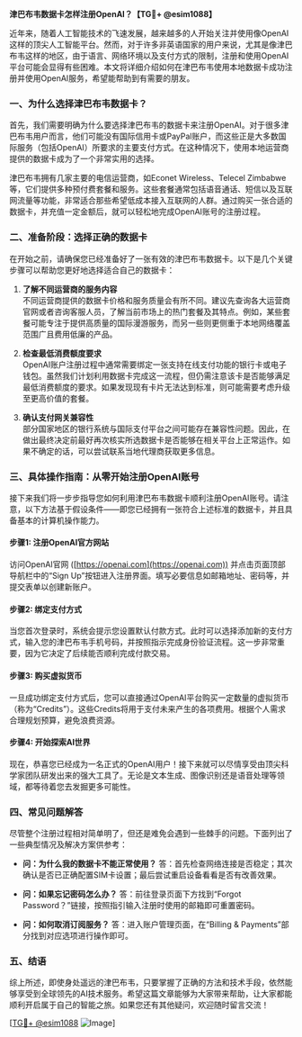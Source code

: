 **津巴布韦数据卡怎样注册OpenAI？【TG💪+ @esim1088】**

近年来，随着人工智能技术的飞速发展，越来越多的人开始关注并使用像OpenAI这样的顶尖人工智能平台。然而，对于许多非英语国家的用户来说，尤其是像津巴布韦这样的地区，由于语言、网络环境以及支付方式的限制，注册和使用OpenAI平台可能会显得有些困难。本文将详细介绍如何在津巴布韦使用本地数据卡成功注册并使用OpenAI服务，希望能帮助到有需要的朋友。

### 一、为什么选择津巴布韦数据卡？

首先，我们需要明确为什么要选择津巴布韦的数据卡来注册OpenAI。对于很多津巴布韦用户而言，他们可能没有国际信用卡或PayPal账户，而这些正是大多数国际服务（包括OpenAI）所要求的主要支付方式。在这种情况下，使用本地运营商提供的数据卡成为了一个非常实用的选择。

津巴布韦拥有几家主要的电信运营商，如Econet Wireless、Telecel Zimbabwe等，它们提供多种预付费套餐和服务。这些套餐通常包括语音通话、短信以及互联网流量等功能，非常适合那些希望低成本接入互联网的人群。通过购买一张合适的数据卡，并充值一定金额后，就可以轻松地完成OpenAI账号的注册过程。

### 二、准备阶段：选择正确的数据卡

在开始之前，请确保您已经准备好了一张有效的津巴布韦数据卡。以下是几个关键步骤可以帮助您更好地选择适合自己的数据卡：

1. **了解不同运营商的服务内容**  
   不同运营商提供的数据卡价格和服务质量会有所不同。建议先查询各大运营商官网或者咨询客服人员，了解当前市场上的热门套餐及其特点。例如，某些套餐可能专注于提供高质量的国际漫游服务，而另一些则更侧重于本地网络覆盖范围广且费用低廉的产品。

2. **检查最低消费额度要求**  
   OpenAI账户注册过程中通常需要绑定一张支持在线支付功能的银行卡或电子钱包。虽然我们计划利用数据卡完成这一流程，但仍需注意该卡是否能够满足最低消费额度的要求。如果发现现有卡片无法达到标准，则可能需要考虑升级至更高价值的套餐。

3. **确认支付网关兼容性**  
   部分国家地区的银行系统与国际支付平台之间可能存在兼容性问题。因此，在做出最终决定前最好再次核实所选数据卡是否能够在相关平台上正常运作。如果不确定的话，可以尝试联系当地代理商获取更多信息。

### 三、具体操作指南：从零开始注册OpenAI账号

接下来我们将一步步指导您如何利用津巴布韦数据卡顺利注册OpenAI账号。请注意，以下方法基于假设条件——即您已经拥有一张符合上述标准的数据卡，并且具备基本的计算机操作能力。

#### 步骤1: 注册OpenAI官方网站
访问OpenAI官网 ([https://openai.com](https://openai.com)) 并点击页面顶部导航栏中的“Sign Up”按钮进入注册界面。填写必要信息如邮箱地址、密码等，并提交表单以创建新账户。

#### 步骤2: 绑定支付方式
当您首次登录时，系统会提示您设置默认付款方式。此时可以选择添加新的支付方式，输入您的津巴布韦手机号码，并按照指示完成身份验证流程。这一步非常重要，因为它决定了后续能否顺利完成付款交易。

#### 步骤3: 购买虚拟货币
一旦成功绑定支付方式后，您可以直接通过OpenAI平台购买一定数量的虚拟货币（称为“Credits”）。这些Credits将用于支付未来产生的各项费用。根据个人需求合理规划预算，避免浪费资源。

#### 步骤4: 开始探索AI世界
现在，恭喜您已经成为一名正式的OpenAI用户！接下来就可以尽情享受由顶尖科学家团队研发出来的强大工具了。无论是文本生成、图像识别还是语音处理等领域，都等待着您去发掘更多可能性。

### 四、常见问题解答

尽管整个注册过程相对简单明了，但还是难免会遇到一些棘手的问题。下面列出了一些典型情况及解决方案供参考：

- **问：为什么我的数据卡不能正常使用？**
  答：首先检查网络连接是否稳定；其次确认是否已正确配置SIM卡设置；最后尝试重启设备看看是否有改善效果。

- **问：如果忘记密码怎么办？**
  答：前往登录页面下方找到“Forgot Password？”链接，按照指引输入注册时使用的邮箱即可重置密码。

- **问：如何取消订阅服务？**
  答：进入账户管理页面，在“Billing & Payments”部分找到对应选项进行操作即可。

### 五、结语

综上所述，即使身处遥远的津巴布韦，只要掌握了正确的方法和技术手段，依然能够享受到全球领先的AI技术服务。希望这篇文章能够为大家带来帮助，让大家都能顺利开启属于自己的智能之旅。如果您还有其他疑问，欢迎随时留言交流！

[[TG💪+ @esim1088](https://t.me/s/esim1088) ![Image](https://i.postimg.cc/4NQfJmqS/Snipaste-2025-05-13-00-14-12.png)]